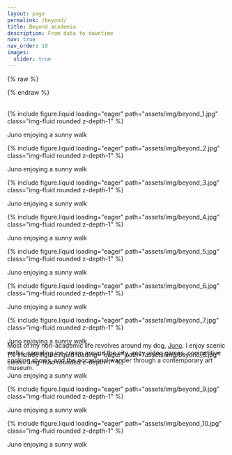 ```yaml
---
layout: page
permalink: /beyond/
title: Beyond academia
description: From data to downtime
nav: true
nav_order: 10
images:
  slider: true
---
```


{% raw %}
<style>
  swiper-container {
    display: block;
    width: 100%;
    height: 500px;
    margin: 2rem auto;
  }

  swiper-slide {
    display: flex;
    align-items: center;
    justify-content: center;
  }

  .swiper-slide img {
    max-width: 100%;
    max-height: 100%;
    object-fit: cover;
    border-radius: 8px;
  }
</style>
{% endraw %}


<swiper-container slides-per-view="3" keyboard="true" navigation="true" pagination="true" pagination-clickable="true" pagination-dynamic-bullets="true" rewind="true">
  <swiper-slide>
    <div class="slide-content">
      {% include figure.liquid loading="eager" path="assets/img/beyond_1.jpg" class="img-fluid rounded z-depth-1" %}
      <p class="caption">Juno enjoying a sunny walk</p>
    </div>
  </swiper-slide>
  <swiper-slide>
    <div class="slide-content">
      {% include figure.liquid loading="eager" path="assets/img/beyond_2.jpg" class="img-fluid rounded z-depth-1" %}
      <p class="caption">Juno enjoying a sunny walk</p>
    </div>
  </swiper-slide>
  <swiper-slide>
    <div class="slide-content">
      {% include figure.liquid loading="eager" path="assets/img/beyond_3.jpg" class="img-fluid rounded z-depth-1" %}
      <p class="caption">Juno enjoying a sunny walk</p>
    </div>
  </swiper-slide>
  <swiper-slide>
    <div class="slide-content">
      {% include figure.liquid loading="eager" path="assets/img/beyond_4.jpg" class="img-fluid rounded z-depth-1" %}
      <p class="caption">Juno enjoying a sunny walk</p>
    </div>
  </swiper-slide>
  <swiper-slide>
    <div class="slide-content">
      {% include figure.liquid loading="eager" path="assets/img/beyond_5.jpg" class="img-fluid rounded z-depth-1" %}
      <p class="caption">Juno enjoying a sunny walk</p>
    </div>
  </swiper-slide>
  <swiper-slide>
    <div class="slide-content">
      {% include figure.liquid loading="eager" path="assets/img/beyond_6.jpg" class="img-fluid rounded z-depth-1" %}
      <p class="caption">Juno enjoying a sunny walk</p>
    </div>
  </swiper-slide>
  <swiper-slide>
    <div class="slide-content">
      {% include figure.liquid loading="eager" path="assets/img/beyond_7.jpg" class="img-fluid rounded z-depth-1" %}
      <p class="caption">Juno enjoying a sunny walk</p>
    </div>
  </swiper-slide>
  <swiper-slide>
    <div class="slide-content">
      {% include figure.liquid loading="eager" path="assets/img/beyond_8.jpg" class="img-fluid rounded z-depth-1" %}
      <p class="caption">Juno enjoying a sunny walk</p>
    </div>
  </swiper-slide>
  <swiper-slide>
    <div class="slide-content">
      {% include figure.liquid loading="eager" path="assets/img/beyond_9.jpg" class="img-fluid rounded z-depth-1" %}
      <p class="caption">Juno enjoying a sunny walk</p>
    </div>
  </swiper-slide>
  <swiper-slide>
    <div class="slide-content">
      {% include figure.liquid loading="eager" path="assets/img/beyond_10.jpg" class="img-fluid rounded z-depth-1" %}
      <p class="caption">Juno enjoying a sunny walk</p>
    </div>
  </swiper-slide>
</swiper-container>

Most of my non-academic life revolves around my dog, [Juno](https://www.instagram.com/juno_the_dawg/). I enjoy scenic walks, sampling ice cream around the city, cozy video games, competitive cooking shows, and the occasional wander through a contemporary art museum.
